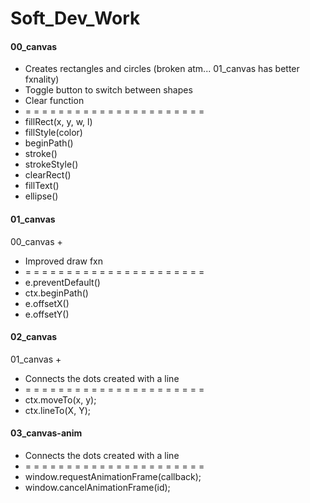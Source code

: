 # Soft_Dev_Work

#### 00_canvas
* Creates rectangles and circles (broken atm... 01_canvas has better fxnality)
* Toggle button to switch between shapes
* Clear function
* = = = = = = = = = = = = = = = = = = = = = = 
* fillRect(x, y, w, l)
* fillStyle(color)
* beginPath()
* stroke()
* strokeStyle()
* clearRect()
* fillText()
* ellipse()

#### 01_canvas
00_canvas + 
* Improved draw fxn
* = = = = = = = = = = = = = = = = = = = = = = 
* e.preventDefault()
* ctx.beginPath()
* e.offsetX()
* e.offsetY()

#### 02_canvas
01_canvas + 
* Connects the dots created with a line
* = = = = = = = = = = = = = = = = = = = = = = 
* ctx.moveTo(x, y);
* ctx.lineTo(X, Y);

#### 03_canvas-anim
* Connects the dots created with a line
* = = = = = = = = = = = = = = = = = = = = = = 
* window.requestAnimationFrame(callback);
* window.cancelAnimationFrame(id);

